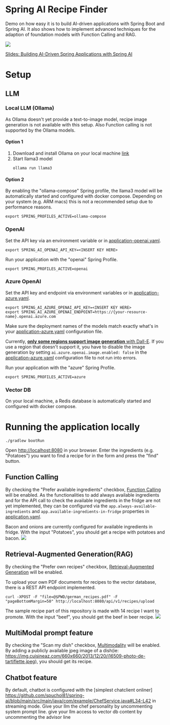 # Spring AI Recipe Finder

Demo on how easy it is to build AI-driven applications with Spring Boot and Spring AI. 
It also shows how to implement advanced techniques for the adaption of foundation models with Function Calling and RAG.

![](docs/images/ui-sample.png)

[Slides: Building AI-Driven Spring Applications with Spring AI](docs/slides.pdf)

# Setup
## LLM
### Local LLM (Ollama)
As Ollama doesn't yet provide a text-to-image model, recipe image generation is not available with this setup.
Also Function calling is not supported by the Ollama models.
#### Option 1
1. Download and install Ollama on your local machine [link](https://ollama.com/)
2. Start llama3 model
    ```
    ollama run llama3
    ```
#### Option 2
By enabling the "ollama-compose" Spring profile, the llama3 model will be automatically started and configured with docker compose.
Depending on your system (e.g. ARM macs) this is not a recommended setup due to performance reasons.
```
export SPRING_PROFILES_ACTIVE=ollama-compose
```
### OpenAI
Set the API key via an environment variable or in [application-openai.yaml](src/main/resources/application-openai.yaml).
```
export SPRING_AI_OPENAI_API_KEY=<INSERT KEY HERE>
```
Run your application with the "openai" Spring Profile.
```
export SPRING_PROFILES_ACTIVE=openai
```

### Azure OpenAI
Set the API key and endpoint via environment variables or in [application-azure.yaml](src/main/resources/application-azure.yaml).
```
export SPRING_AI_AZURE_OPENAI_API_KEY=<INSERT KEY HERE>
export SPRING_AI_AZURE_OPENAI_ENDPOINT=https://{your-resource-name}.openai.azure.com
```

Make sure the deployment names of the models match exactly what's in your [application-azure.yaml](src/main/resources/application-azure.yaml) configuration file.

Currently, [**only some regions support image generation** with Dall-E](https://learn.microsoft.com/en-us/azure/ai-services/openai/concepts/models#dall-e-models).
If you use a region that doesn't support it, you have to disable the image generation by setting `ai.azure.openai.image.enabled: false` in the [application-azure.yaml](src/main/resources/application-azure.yaml) configuration file to not run into errors.

Run your application with the "azure" Spring Profile.
```
export SPRING_PROFILES_ACTIVE=azure
```

### Vector DB
On your local machine, a Redis database is automatically started and configured with docker compose.

# Running the application locally
```
./gradlew bootRun
```
Open [http://localhost:8080](http://localhost:8080) in your browser. 
Enter the ingredients (e.g. "Potatoes") you want to find a recipe for in the form and press the "find" button.

## Function Calling 
By checking the "Prefer available ingredients" checkbox, [Function Calling](https://docs.spring.io/spring-ai/reference/1.0/concepts.html#_function_calling) will be enabled.
As the functionalities to add always available ingredients and for the API call to check the available ingredients in the fridge are not yet implemented, they can be configured via the
`app.always-available-ingredients` and `app.available-ingredients-in-fridge` properties in [application.yaml](src/main/resources/application.yaml).

Bacon and onions are currently configured for available ingredients in fridge.
With the input "Potatoes", you should get a recipe with potatoes and bacon.
![](docs/images/ui-sample-function-calling.png)

## Retrieval-Augmented Generation(RAG)
By checking the "Prefer own recipes" checkbox, [Retrieval-Augmented Generation](https://docs.spring.io/spring-ai/reference/1.0/concepts.html#concept-rag) will be enabled.

To upload your own PDF documents for recipes to the vector database, there is a REST API endpoint implemented. 
```
curl -XPOST -F "file=@$PWD/german_recipes.pdf" -F "pageBottomMargin=50" http://localhost:8080/api/v1/recipes/upload
```
The sample recipe part of this repository is made with 14 recipe I want to promote. With the input "beef", you should get the beef in beer recipe.
![](docs/images/ui-sample-rag.png)

## MultiModal prompt feature
By checking the "Scan my dish" checkbox, [Multimodality](https://docs.spring.io/spring-ai/reference/api/multimodality.html) will be enabled. By adding a publicly available jpeg image of a dish(ie: https://img.cuisineaz.com/660x660/2013/12/20/i16509-photo-de-tartiflette.jpeg), you should get its recipe. 

## Chatbot feature
By default, chatbot is configured with the [simplest chatclient onliner] https://github.com/spuchol81/spring-ai/blob/main/src/main/java/com/example/ChefService.java#L34-L42 in streaming mode. Give your llm the chef personality by uncommenting system prompt line.
give your llm access to vector db content by uncommenting the advisor line 
